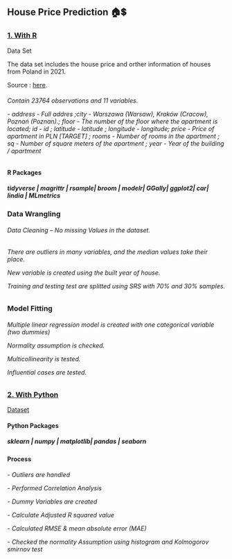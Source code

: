 
<main>
  <h2>House Price Prediction &#127968;&#128178;</p></h2>
  
  ### [1. With R](https://github.com/AyomiUpeksha/House-Price-Prediction/blob/main/House%20Price%20Prediction.R)
  <p>Data Set</p>
  <p>The data set includes the house price and orther information of houses from Poland in 2021.<p>
  
  Source : [here](https://github.com/AyomiUpeksha/House-Price-Prediction/blob/main/Houses.csv).
  
  <article>
  <P><h6>Contain 23764 observations and 11 variables.<p>
  <P> - address - Full addres ;city - Warszawa (Warsaw), Kraków (Cracow), Poznań (Poznan).;
  floor - The number of the floor where the apartment is located; id - id ; latitude - latitude ; longitude - longitude;
  price - Price of apartment in PLN [TARGET] ; rooms - Number of rooms in the apartment ; sq - Number of square meters of the apartment ; year - Year of the building / apartment
    </article>
    
  <article>
    <h4>R Packages</h4>
    <p><h5>tidyverse | magrittr | rsample| broom | modelr| GGally| ggplot2| car| lindia | MLmetrics</h5><p>
  </article>

  <article>
    <h3>Data Wrangling</h3>
    <p><h6>Data Cleaning – No missing Values in the dataset.<h6><p>
    <p>There are outliers in many variables, and the median values take their place.<p>
    <p>New variable is created using the built year of house.<p>
    <p>Training and testing test are splitted using SRS with 70% and 30% samples. </p> 
  </article>

  <article>
    <h3>Model Fitting </h3>
    <p><h6>Multiple linear regression model is created with one categorical variable (two dummies)
    <p>Normality assumption is checked.<p>
    <p>Multicollinearity is tested.<p>
    <p>Influential cases are tested.<h6><p>
</p>
  </article>
</main>

### [2. With Python](https://github.com/AyomiUpeksha/House-Price-Prediction/blob/main/House_Price_Prediction.ipynb) 

[Dataset](https://github.com/AyomiUpeksha/House-Price-Prediction/blob/main/housing.csv)
<article>
    <h4>Python Packages</h4>
    <p><h5>sklearn | numpy | matplotlib| pandas | seaborn</h5><p>
  </article>
  
  <article>
    <h4> Process</h4>
    <p> <h6> - Outliers are handled
    <p> - Performed Correlation Analysis 
    <p> - Dummy Variables are created
    <p> - Calculate Adjusted R squared value
    <p> - Calculated RMSE & mean absolute error (MAE)
    <p> - Checked the normality Assumption using histogram and Kolmogorov smirnov test
  </article>

